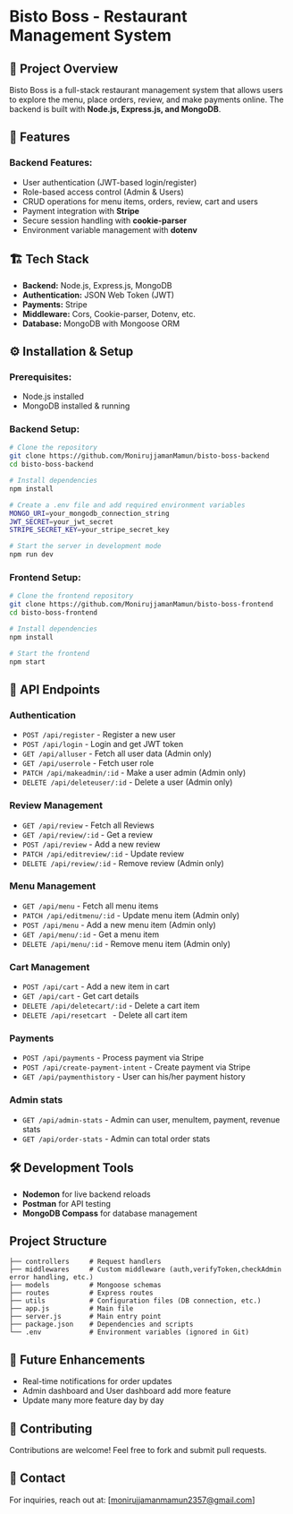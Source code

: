 # Bisto Boss - Restaurant Management System

## 📌 Project Overview

Bisto Boss is a full-stack restaurant management system that allows users to explore the menu, place orders, review, and make payments online. The backend is built with **Node.js, Express.js, and MongoDB**.

## 🚀 Features

### Backend Features:

- User authentication (JWT-based login/register)
- Role-based access control (Admin & Users)
- CRUD operations for menu items, orders, review, cart and users
- Payment integration with **Stripe**
- Secure session handling with **cookie-parser**
- Environment variable management with **dotenv**

## 🏗️ Tech Stack

- **Backend:** Node.js, Express.js, MongoDB
- **Authentication:** JSON Web Token (JWT)
- **Payments:** Stripe
- **Middleware:** Cors, Cookie-parser, Dotenv, etc.
- **Database:** MongoDB with Mongoose ORM

## ⚙️ Installation & Setup

### Prerequisites:

- Node.js installed
- MongoDB installed & running

### Backend Setup:

```sh
# Clone the repository
git clone https://github.com/MonirujjamanMamun/bisto-boss-backend
cd bisto-boss-backend

# Install dependencies
npm install

# Create a .env file and add required environment variables
MONGO_URI=your_mongodb_connection_string
JWT_SECRET=your_jwt_secret
STRIPE_SECRET_KEY=your_stripe_secret_key

# Start the server in development mode
npm run dev
```

### Frontend Setup:

```sh
# Clone the frontend repository
git clone https://github.com/MonirujjamanMamun/bisto-boss-frontend
cd bisto-boss-frontend

# Install dependencies
npm install

# Start the frontend
npm start
```

## 📡 API Endpoints

### Authentication

- `POST /api/register` - Register a new user
- `POST /api/login` - Login and get JWT token
- `GET /api/alluser` - Fetch all user data (Admin only)
- `GET /api/userrole` - Fetch user role
- `PATCH /api/makeadmin/:id` - Make a user admin (Admin only)
- `DELETE /api/deleteuser/:id` - Delete a user (Admin only)

### Review Management

- `GET /api/review` - Fetch all Reviews
- `GET /api/review/:id` - Get a review
- `POST /api/review` - Add a new review
- `PATCH /api/editreview/:id` - Update review
- `DELETE /api/review/:id` - Remove review (Admin only)

### Menu Management

- `GET /api/menu` - Fetch all menu items
- `PATCH /api/editmenu/:id` - Update menu item (Admin only)
- `POST /api/menu` - Add a new menu item (Admin only)
- `GET /api/menu/:id` - Get a menu item
- `DELETE /api/menu/:id` - Remove menu item (Admin only)

### Cart Management

- `POST /api/cart` - Add a new item in cart
- `GET /api/cart` - Get cart details
- `DELETE /api/deletecart/:id` - Delete a cart item
- `DELETE /api/resetcart ` - Delete all cart item

### Payments

- `POST /api/payments` - Process payment via Stripe
- `POST /api/create-payment-intent` - Create payment via Stripe
- `GET /api/paymenthistory` - User can his/her payment history

### Admin stats

- `GET /api/admin-stats` - Admin can user, menuItem, payment, revenue stats
- `GET /api/order-stats` - Admin can total order stats

## 🛠️ Development Tools

- **Nodemon** for live backend reloads
- **Postman** for API testing
- **MongoDB Compass** for database management

## Project Structure

```
├── controllers     # Request handlers
├── middlewares     # Custom middleware (auth,verifyToken,checkAdmin error handling, etc.)
├── models          # Mongoose schemas
├── routes          # Express routes
├── utils           # Configuration files (DB connection, etc.)
├── app.js          # Main file
├── server.js       # Main entry point
├── package.json    # Dependencies and scripts
└── .env            # Environment variables (ignored in Git)
```

## 🎯 Future Enhancements

- Real-time notifications for order updates
- Admin dashboard and User dashboard add more feature
- Update many more feature day by day

## 🤝 Contributing

Contributions are welcome! Feel free to fork and submit pull requests.

## 📩 Contact

For inquiries, reach out at: [monirujjamanmamun2357@gmail.com]
